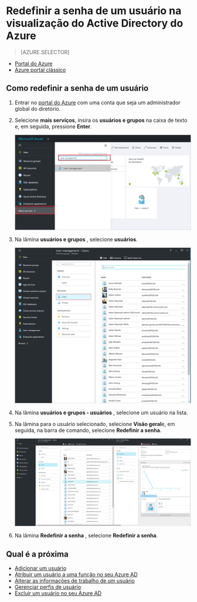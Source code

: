<properties
    pageTitle="Redefinir a senha de um usuário na visualização do Active Directory do Azure | Microsoft Azure"
    description="Explica como redefinir a senha de um usuário no Active Directory do Azure"
    services="active-directory"
    documentationCenter=""
    authors="curtand"
    manager="femila"
    editor=""/>

<tags
    ms.service="active-directory"
    ms.workload="identity"
    ms.tgt_pltfrm="na"
    ms.devlang="na"
    ms.topic="article"
    ms.date="10/13/2016"
    ms.author="curtand"/>

# <a name="reset-the-password-for-a-user-in-azure-active-directory-preview"></a>Redefinir a senha de um usuário na visualização do Active Directory do Azure

> [AZURE.SELECTOR]
- [Portal do Azure](active-directory-users-reset-password-azure-portal.md)
- [Azure portal clássico](active-directory-create-users-reset-password.md)


## <a name="how-to-reset-the-password-for-a-user"></a>Como redefinir a senha de um usuário

1.  Entrar no [portal do Azure](https://portal.azure.com) com uma conta que seja um administrador global do diretório.

2.  Selecione **mais serviços**, insira os **usuários e grupos** na caixa de texto e, em seguida, pressione **Enter**.

    ![Gerenciamento de usuários de abertura](./media/active-directory-users-reset-password-azure-portal/create-users-user-management.png)

3.  Na lâmina **usuários e grupos** , selecione **usuários**.

    ![Abrindo a lâmina de usuários](./media/active-directory-users-reset-password-azure-portal/create-users-open-users-blade.png)

4. Na lâmina **usuários e grupos - usuários** , selecione um usuário na lista.

5. Na lâmina para o usuário selecionado, selecione **Visão geral**e, em seguida, na barra de comando, selecione **Redefinir a senha**.

    ![Selecionando o comando de senha redefinir](./media/active-directory-users-reset-password-azure-portal/create-users-reset-password-command.png)

6. Na lâmina **Redefinir a senha** , selecione **Redefinir a senha**.

## <a name="whats-next"></a>Qual é a próxima

- [Adicionar um usuário](active-directory-users-create-azure-portal.md)
- [Atribuir um usuário a uma função no seu Azure AD](active-directory-users-assign-role-azure-portal.md)
- [Alterar as informações de trabalho de um usuário](active-directory-users-work-info-azure-portal.md)
- [Gerenciar perfis de usuário](active-directory-users-profile-azure-portal.md)
- [Excluir um usuário no seu Azure AD](active-directory-users-delete-user-azure-portal.md)

